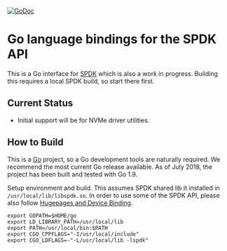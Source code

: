 [![GoDoc](https://godoc.org/github.com/daos-stack/go-spdk/spdk?status.svg)](https://godoc.org/github.com/daos-stack/go-spdk/spdk)

# Go language bindings for the SPDK API

This is a Go interface for
[SPDK](https://github.com/spdk/spdk) which is also a work in progress. Building this requires a
local SPDK build, so start there first.

## Current Status
  * Initial support will be for NVMe driver utilities.

## How to Build

This is a [Go](https://golang.orghttps://golang.org/doc/install)
project, so a Go development tools are naturally required. We
recommend the most current Go release available. As of July 2018, the project has been built and tested with Go 1.9.

Setup environment and build. This assumes SPDK shared lib it installed in `/usr/local/lib/libspdk.so`.
In order to use some of the SPDK API, please also follow [Hugepages and Device Binding](https://github.com/spdk/spdk#hugepages-and-device-binding).

    export GOPATH=$HOME/go
    export LD_LIBRARY_PATH=/usr/local/lib
    export PATH=/usr/local/bin:$PATH
    export CGO_CPPFLAGS="-I/usr/local/include"
    export CGO_LDFLAGS=-"-L/usr/local/lib -lspdk"
